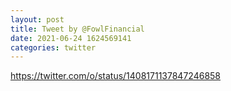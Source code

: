```yaml
--- 
layout: post 
title: Tweet by @FowlFinancial 
date: 2021-06-24 1624569141 
categories: twitter 
--- 
```

https://twitter.com/o/status/1408171137847246858